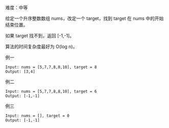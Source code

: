 难度：中等

给定一个升序整数数组 nums，改定一个 target，找到 target 在 nums 中的开始结束位置。

如果 target 找不到，返回 [-1,-1]。

算法的时间复杂度最好为 O(log n)。

例一
````
Input: nums = [5,7,7,8,8,10], target = 8
Output: [3,4]
````

例二
````
Input: nums = [5,7,7,8,8,10], target = 6
Output: [-1,-1]
````

例三
````
Input: nums = [], target = 0
Output: [-1,-1]
````






